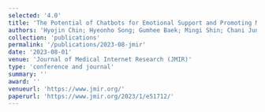 ```yaml
---
selected: '4.0'
title: 'The Potential of Chatbots for Emotional Support and Promoting Mental Well-Being in Different Cultures: Mixed Methods Study'
authors: 'Hyojin Chin; Hyeonho Song; Gumhee Baek; Mingi Shin; Chani Jung; Meeyoung Cha; Junghoi Choi; Chiyoung Cha'
collection: 'publications'
permalink: '/publications/2023-08-jmir'
date: '2023-08-01'
venue: 'Journal of Medical Internet Research (JMIR)'
type: 'conference and journal'
summary: ''
award: ''
venueurl: 'https://www.jmir.org/'
paperurl: 'https://www.jmir.org/2023/1/e51712/'
---
```


